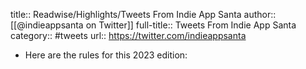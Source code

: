 title:: Readwise/Highlights/Tweets From Indie App Santa
author:: [[@indieappsanta on Twitter]]
full-title:: Tweets From Indie App Santa
category:: #tweets
url:: https://twitter.com/indieappsanta

- Here are the rules for this 2023 edition: